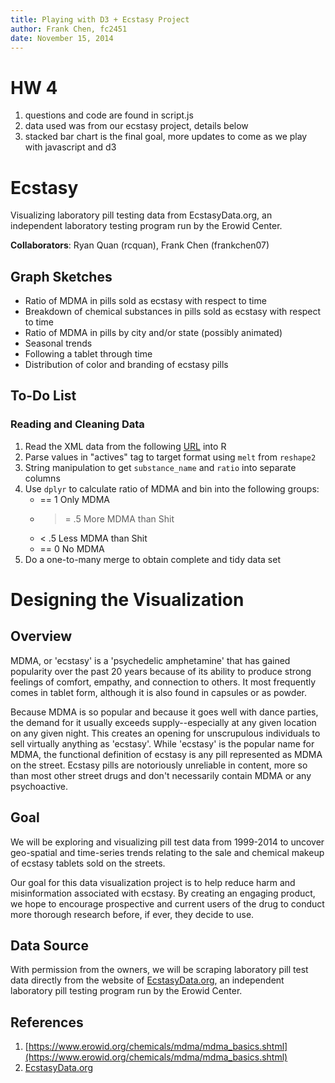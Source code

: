 ```yaml
---
title: Playing with D3 + Ecstasy Project
author: Frank Chen, fc2451
date: November 15, 2014
---
```


# HW 4 
1. questions and code are found in script.js
2. data used was from our ecstasy project, details below
3. stacked bar chart is the final goal, more updates to come as we play with javascript and d3

# Ecstasy

Visualizing laboratory pill testing data from EcstasyData.org, an independent laboratory testing program run by the Erowid Center.

**Collaborators**: Ryan Quan (rcquan), Frank Chen (frankchen07)

## Graph Sketches
* Ratio of MDMA in pills sold as ecstasy with respect to time
* Breakdown of chemical substances in pills sold as ecstasy with respect to time
* Ratio of MDMA in pills by city and/or state (possibly animated)
* Seasonal trends
* Following a tablet through time
* Distribution of color and branding of ecstasy pills

## To-Do List
### Reading and Cleaning Data
1. Read the XML data from the following [URL](http://www.ecstasydata.org/results_xml.php?sold_as_ecstasy=yes&Y1=2013&Y2=2014) into R
2. Parse values in "actives" tag to target format using `melt` from `reshape2`
3. String manipulation to get `substance_name` and `ratio` into separate columns
4. Use `dplyr` to calculate ratio of MDMA and bin into the following groups:
    * == 1 Only MDMA
    * >= .5 More MDMA than Shit
    * < .5 Less MDMA than Shit
    * == 0 No MDMA 
5. Do a one-to-many merge to obtain complete and tidy data set

# Designing the Visualization

## Overview
MDMA, or 'ecstasy' is a 'psychedelic amphetamine' that has gained popularity over the past 20 years because of its ability to produce strong feelings of comfort, empathy, and connection to others. It most frequently comes in tablet form, although it is also found in capsules or as powder. 

Because MDMA is so popular and because it goes well with dance parties, the demand for it usually exceeds supply--especially at any given location on any given night. This creates an opening for unscrupulous individuals to sell virtually anything as 'ecstasy'. While 'ecstasy' is the popular name for MDMA, the functional definition of ecstasy is any pill represented as MDMA on the street. Ecstasy pills are notoriously unreliable in content, more so than most other street drugs and don't necessarily contain MDMA or any psychoactive. 

## Goal
We will be exploring and visualizing pill test data from 1999-2014 to uncover geo-spatial and time-series trends relating to the sale and chemical makeup of ecstasy tablets sold on the streets. 

Our goal for this data visualization project is to help reduce harm and misinformation associated with ecstasy. By creating an engaging product, we hope to encourage prospective and current users of the drug to conduct more thorough research before, if ever, they decide to use.

## Data Source
With permission from the owners, we will be scraping laboratory pill test data directly from the website of [EcstasyData.org](http://www.ecstasydata.org), an independent laboratory pill testing program run by the Erowid Center.

## References
1. [https://www.erowid.org/chemicals/mdma/mdma_basics.shtml](https://www.erowid.org/chemicals/mdma/mdma_basics.shtml)
2. [EcstasyData.org](http://www.ecstasydata.org)